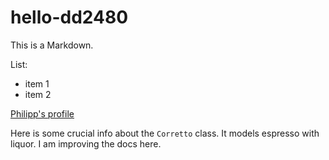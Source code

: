 # hello-dd2480

This is a Markdown.

List:
* item 1
* item 2

[Philipp's profile](https://github.com/phaller)

Here is some crucial info about the `Corretto` class. It models espresso with liquor.
I am improving the docs here.
